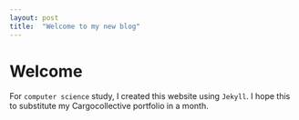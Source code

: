 ```yaml
---
layout: post
title:  "Welcome to my new blog"
---
```


# Welcome

For `computer science` study, I created this website using `Jekyll`.
I hope this to substitute my Cargocollective portfolio in a month.
